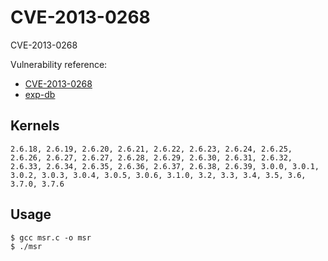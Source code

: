 # CVE-2013-0268

CVE-2013-0268

Vulnerability reference:
 * [CVE-2013-0268](https://cve.mitre.org/cgi-bin/cvename.cgi?name=2013-0268)  
 * [exp-db](https://www.exploit-db.com/exploits/27297/)  

## Kernels
```
2.6.18, 2.6.19, 2.6.20, 2.6.21, 2.6.22, 2.6.23, 2.6.24, 2.6.25, 2.6.26, 2.6.27, 2.6.27, 2.6.28, 2.6.29, 2.6.30, 2.6.31, 2.6.32, 2.6.33, 2.6.34, 2.6.35, 2.6.36, 2.6.37, 2.6.38, 2.6.39, 3.0.0, 3.0.1, 3.0.2, 3.0.3, 3.0.4, 3.0.5, 3.0.6, 3.1.0, 3.2, 3.3, 3.4, 3.5, 3.6, 3.7.0, 3.7.6
```   

## Usage
```
$ gcc msr.c -o msr
$ ./msr
```  
